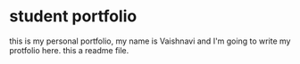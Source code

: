 # student portfolio

this is my personal portfolio, my name is Vaishnavi and I'm going to write my protfolio here. this a readme file.